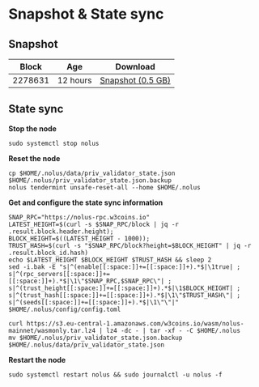 # Snapshot & State sync

## Snapshot

|     Block   |     Age     |   Download  |
| ----------- | ----------- | ----------- |
|   2278631   |  12 hours | [Snapshot (0.5 GB)](https://s3.eu-central-1.amazonaws.com/w3coins.io/snapshots/nolus-mainnet/nolus_snapsot_latest.tar.lz4)  |

## State sync

**Stop the node**

```
sudo systemctl stop nolus
```

**Reset the node**

```
cp $HOME/.nolus/data/priv_validator_state.json $HOME/.nolus/priv_validator_state.json.backup
nolus tendermint unsafe-reset-all --home $HOME/.nolus
```

**Get and configure the state sync information**

```
SNAP_RPC="https://nolus-rpc.w3coins.io"
LATEST_HEIGHT=$(curl -s $SNAP_RPC/block | jq -r .result.block.header.height);
BLOCK_HEIGHT=$((LATEST_HEIGHT - 1000));
TRUST_HASH=$(curl -s "$SNAP_RPC/block?height=$BLOCK_HEIGHT" | jq -r .result.block_id.hash) 
echo $LATEST_HEIGHT $BLOCK_HEIGHT $TRUST_HASH && sleep 2
sed -i.bak -E "s|^(enable[[:space:]]+=[[:space:]]+).*$|\1true| ;
s|^(rpc_servers[[:space:]]+=[[:space:]]+).*$|\1\"$SNAP_RPC,$SNAP_RPC\"| ;
s|^(trust_height[[:space:]]+=[[:space:]]+).*$|\1$BLOCK_HEIGHT| ;
s|^(trust_hash[[:space:]]+=[[:space:]]+).*$|\1\"$TRUST_HASH\"| ;
s|^(seeds[[:space:]]+=[[:space:]]+).*$|\1\"\"|" $HOME/.nolus/config/config.toml
```

```
curl https://s3.eu-central-1.amazonaws.com/w3coins.io/wasm/nolus-mainnet/wasmonly.tar.lz4 | lz4 -dc - | tar -xf - -C $HOME/.nolus
mv $HOME/.nolus/priv_validator_state.json.backup $HOME/.nolus/data/priv_validator_state.json
```

**Restart the node**

```
sudo systemctl restart nolus && sudo journalctl -u nolus -f
```
